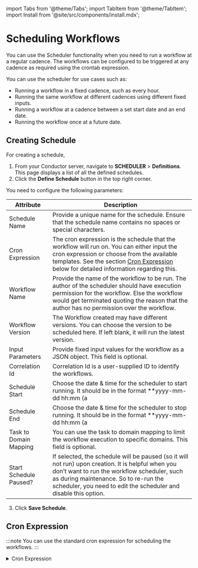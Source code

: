 import Tabs from '@theme/Tabs';
import TabItem from '@theme/TabItem';
import Install from '@site/src/components/install.mdx';


# Scheduling Workflows

You can use the Scheduler functionality when you need to run a workflow at a regular cadence. The workflows can be configured to be triggered at any cadence as required using the crontab expression.

You can use the scheduler for use cases such as:

* Running a workflow in a fixed cadence, such as every hour.
* Running the same workflow at different cadences using different fixed inputs.
* Running a workflow at a cadence between a set start date and an end date.
* Running the workflow once at a future date.

## Creating Schedule

For creating a schedule,

1. From your Conductor server, navigate to **SCHEDULER** > **Definitions**. This page displays a list of all the defined schedules.
2. Click the **Define Schedule** button in the top right corner.

You need to configure the following parameters:

| Attribute | Description |
| -- | -- | 
| Schedule Name | Provide a unique name for the schedule. Ensure that the schedule name contains no spaces or special characters. |
| Cron Expression | The cron expression is the schedule that the workflow will run on. You can either input the cron expression or choose from the available templates. See the section [Cron Expression](/content/developer-guides/scheduling-workflows#cron-expression) below for detailed information regarding this. |
| Workflow Name | Provide the name of the workflow to be run. The author of the scheduler should have execution permission for the workflow. Else the workflow would get terminated quoting the reason that the author has no permission over the workflow. |
| Workflow Version | The Workflow created may have different versions. You can choose the version to be scheduled here. If left blank, it will run the latest version. |
| Input Parameters | Provide fixed input values for the workflow as a JSON object. This field is optional. |
| Correlation Id | Correlation Id is a user-supplied ID to identify the workflows. |
| Schedule Start | Choose the date & time for the scheduler to start running. It should be in the format **yyyy-mm-dd hh:mm (a|p)m**. This field is optional. |
| Schedule End | Choose the date & time for the scheduler to stop running. It should be in the format **yyyy-mm-dd hh:mm (a|p)m**. This field is optional. |
| Task to Domain Mapping | You can use the task to domain mapping to limit the workflow execution to specific domains. This field is optional. |
| Start Schedule Paused? | If selected, the schedule will be paused (so it will not run) upon creation. It is helpful when you don’t want to run the workflow scheduler, such as during maintenance. So to re-run the scheduler, you need to edit the scheduler and disable this option. |

3. Click **Save Schedule**.

## Cron Expression

:::note
You can use the standard cron expression for scheduling the workflows.
:::

<details><summary>Cron Expression</summary>

The UI has a *Cron Expression Helper* to describe the options of the Cron expression. You can also test the expression after entering it, and the UI will automatically calculate the next few runs of the schedule.

The CRON expression has six terms; you can denote a blank entry with an asterisk.

```
* * * * * *
```

The terms, in the order from left to right, define the timings:

* **Second**: Allowed values: 0-59
* **Minute**: Allowed values: 0-59
* **Hour**: Allowed values: 0-23
* **Day of Month**: Allowed values: 1-31
* **Month**: Allowed values are 1-12 or JAN-DEC
* **Day of Week**: Allowed values are 0-7 or MON-SUN, where 0 & 7 is Sunday

Macros are also supported when setting a schedule.

|Macro	|Meaning|
| --- | ----------- |
|@yearly (Or @annually)|Once a year (0 0 0 1 1 *)|
|@monthly|Once a month (0 0 0 1 * *)|
|@weekly|Once a week (0 0 0 * * 0)|
|@daily (Or @midnight)|Once a day (0 0 0 * * *)|
|@hourly |Once an hour, (0 0 * * * *)|

:::note Notes

* The schedules are all based on the **UTC** timezone. However, you can view the corresponding local browser time.
* The scheduler supports up to a second granularity - however, this is on a best-effort basis. A minimum of a 30 seconds gap is recommended as the cadence for workflow scheduling.
* You can have multiple schedules invoking the same workflow.
* Execution history is maintained up to a configured maximum limit (Default of 1000 executions per schedule).
* You must tune the configurations when running multiple schedules to configure the server.
* When the workflow is invoked, the following field will be injected automatically as the input.
```json
{
    "_executedTime": <EPOCH EXECUTED TIME>,
    "_startedByScheduler": "<SCHEDULER NAME>",
    "_executionId": "<EXECUTION ID>",
    "_scheduledTime": <EPOCH SCHEDULED TIME>
}
```
:::

</details>